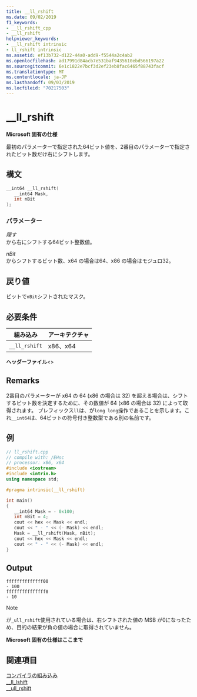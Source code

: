 ```yaml
---
title: __ll_rshift
ms.date: 09/02/2019
f1_keywords:
- __ll_rshift_cpp
- __ll_rshift
helpviewer_keywords:
- __ll_rshift intrinsic
- ll_rshift intrinsic
ms.assetid: ef13b732-d122-44a0-add9-f5544a2c4ab2
ms.openlocfilehash: ad17991d84acb7e531baf9435610ebd566197a22
ms.sourcegitcommit: 6e1c1822e7bcf3d2ef23eb8fac6465f88743facf
ms.translationtype: MT
ms.contentlocale: ja-JP
ms.lasthandoff: 09/03/2019
ms.locfileid: "70217503"
---
```

# <a name="__ll_rshift"></a>__ll_rshift

**Microsoft 固有の仕様**

最初のパラメーターで指定された64ビット値を、2番目のパラメーターで指定されたビット数だけ右にシフトします。

## <a name="syntax"></a>構文

```C
__int64 __ll_rshift(
   __int64 Mask,
   int nBit
);
```

### <a name="parameters"></a>パラメーター

*隠す*\
から右にシフトする64ビット整数値。

*nBit*\
からシフトするビット数、x64 の場合は64、x86 の場合はモジュロ32。

## <a name="return-value"></a>戻り値

ビットで`nBit`シフトされたマスク。

## <a name="requirements"></a>必要条件

|組み込み|アーキテクチャ|
|---------------|------------------|
|`__ll_rshift`|x86、x64|

**ヘッダーファイル**\<>

## <a name="remarks"></a>Remarks

2番目のパラメーターが x64 の 64 (x86 の場合は 32) を超える場合は、シフトするビット数を決定するために、その数値が 64 (x86 の場合は 32) によって取得されます。 プレフィックス`ll`は、が`long long`操作であることを示します。これ`__int64`は、64ビットの符号付き整数型である別の名前です。

## <a name="example"></a>例

```cpp
// ll_rshift.cpp
// compile with: /EHsc
// processor: x86, x64
#include <iostream>
#include <intrin.h>
using namespace std;

#pragma intrinsic(__ll_rshift)

int main()
{
   __int64 Mask = - 0x100;
   int nBit = 4;
   cout << hex << Mask << endl;
   cout << " - " << (- Mask) << endl;
   Mask = __ll_rshift(Mask, nBit);
   cout << hex << Mask << endl;
   cout << " - " << (- Mask) << endl;
}
```

## <a name="output"></a>Output

```Output
ffffffffffffff00
- 100
fffffffffffffff0
- 10
```

> [!NOTE]
> が`_ull_rshift`使用されている場合は、右シフトされた値の MSB が0になったため、目的の結果が負の値の場合に取得されていません。

**Microsoft 固有の仕様はここまで**

## <a name="see-also"></a>関連項目

[コンパイラの組み込み](../intrinsics/compiler-intrinsics.md)\
[__ll_lshift](../intrinsics/ll-lshift.md)\
[__ull_rshift](../intrinsics/ull-rshift.md)
